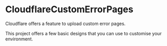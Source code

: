 # CloudflareCustomErrorPages

Cloudflare offers a feature to upload custom error pages.

This project offers a few basic designs that you can use to customise your environment.
